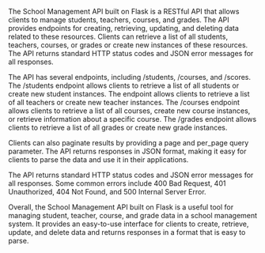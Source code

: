 The School Management API built on Flask is a RESTful API that allows clients to manage students, teachers, courses, and grades. 
The API provides endpoints for creating, retrieving, updating, and deleting data related to these resources. 
Clients can retrieve a list of all students, teachers, courses, or grades or create new instances of these resources. 
The API returns standard HTTP status codes and JSON error messages for all responses.

The API has several endpoints, including /students, /courses, and /scores. The /students endpoint allows clients to retrieve a list of all students or create new student instances. 
The endpoint allows clients to retrieve a list of all teachers or create new teacher instances. The /courses endpoint allows clients to retrieve a list of all courses, create new course instances, or retrieve information about a specific course. The /grades endpoint allows clients to retrieve a list of all grades or create new grade instances.

Clients can also paginate results by providing a page and per_page query parameter. The API returns responses in JSON format, making it easy for clients to parse the data and use it in their applications.

The API returns standard HTTP status codes and JSON error messages for all responses. Some common errors include 400 Bad Request, 401 Unauthorized, 404 Not Found, and 500 Internal Server Error.

Overall, the School Management API built on Flask is a useful tool for managing student, teacher, course, and grade data in a school management system. It provides an easy-to-use interface for clients to create, retrieve, update, and delete data and returns responses in a format that is easy to parse.
